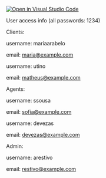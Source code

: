 [![Open in Visual Studio Code](https://classroom.github.com/assets/open-in-vscode-c66648af7eb3fe8bc4f294546bfd86ef473780cde1dea487d3c4ff354943c9ae.svg)](https://classroom.github.com/online_ide?assignment_repo_id=10502033&assignment_repo_type=AssignmentRepo)

User access info (all passwords: 1234)


Clients:


username: mariaarabelo

email: maria@example.com


username: utino 

email: matheus@example.com



Agents:


username: ssousa

email: sofia@example.com


username: devezas

email: devezas@example.com



Admin:


username: arestivo

email: restivo@example.com
